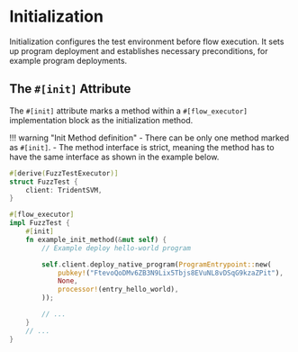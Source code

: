 # Initialization

Initialization configures the test environment before flow execution. It sets up program deployment and establishes necessary preconditions, for example program deployments.

## The `#[init]` Attribute

The `#[init]` attribute marks a method within a `#[flow_executor]` implementation block as the initialization method.

!!! warning "Init Method definition"
    - There can be only one method marked as `#[init]`.
    - The method interface is strict, meaning the method has to have the same interface as shown in the example below.

```rust
#[derive(FuzzTestExecutor)]
struct FuzzTest {
    client: TridentSVM,
}

#[flow_executor]
impl FuzzTest {
    #[init]
    fn example_init_method(&mut self) {
        // Example deploy hello-world program

        self.client.deploy_native_program(ProgramEntrypoint::new(
            pubkey!("FtevoQoDMv6ZB3N9Lix5Tbjs8EVuNL8vDSqG9kzaZPit"),
            None,
            processor!(entry_hello_world),
        ));

        // ...
    }
    // ...
}
```
